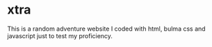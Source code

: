 # xtra
This is a random adventure website I coded with html, bulma css and javascript just to test my proficiency.
